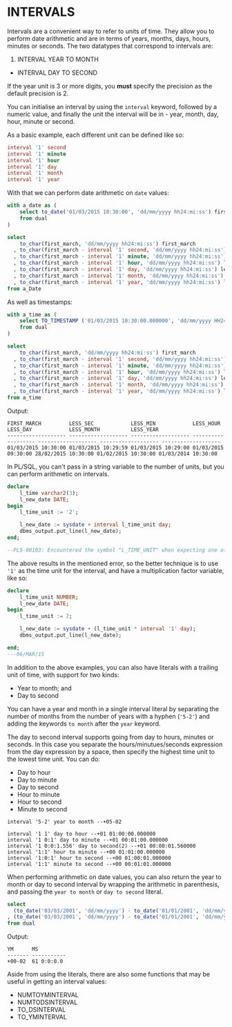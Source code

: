 # INTERVALS

Intervals are a convenient way to refer to units of time. They allow you to perform date arithmetic and are in terms of years, months, days, hours, minutes or seconds. The two datatypes that correspond to intervals are:

1. INTERVAL YEAR TO MONTH
* INTERVAL DAY TO SECOND

If the year unit is 3 or more digits, you **must** specify the precision as the default precision is 2.

You can initialise an interval by using the `interval` keyword, followed by a numeric value, and finally the unit the interval will be in - year, month, day, hour, minute or second.

As a basic example, each different unit can be defined like so:

```sql
interval '1' second
interval '1' minute
interval '1' hour
interval '1' day
interval '1' month
interval '1' year
```

With that we can perform date arithmetic on `date` values:

```sql
with a_date as (
    select to_date('01/03/2015 10:30:00', 'dd/mm/yyyy hh24:mi:ss') first_march
    from dual
)

select
    to_char(first_march, 'dd/mm/yyyy hh24:mi:ss') first_march
  , to_char(first_march - interval '1' second, 'dd/mm/yyyy hh24:mi:ss') less_sec
  , to_char(first_march - interval '1' minute, 'dd/mm/yyyy hh24:mi:ss') less_min
  , to_char(first_march - interval '1' hour, 'dd/mm/yyyy hh24:mi:ss') less_hour
  , to_char(first_march - interval '1' day, 'dd/mm/yyyy hh24:mi:ss') less_day
  , to_char(first_march - interval '1' month, 'dd/mm/yyyy hh24:mi:ss') less_month
  , to_char(first_march - interval '1' year, 'dd/mm/yyyy hh24:mi:ss') less_year
from a_Date
```

As well as timestamps:

```sql
with a_time as (
    select TO_TIMESTAMP ('01/03/2015 10:30:00.000000', 'dd/mm/yyyy HH24:MI:SS.FF') first_march
    from dual
)

select
    to_char(first_march, 'dd/mm/yyyy hh24:mi:ss') first_march
  , to_char(first_march - interval '1' second, 'dd/mm/yyyy hh24:mi:ss') less_sec
  , to_char(first_march - interval '1' minute, 'dd/mm/yyyy hh24:mi:ss') less_min
  , to_char(first_march - interval '1' hour, 'dd/mm/yyyy hh24:mi:ss') less_hour
  , to_char(first_march - interval '1' day, 'dd/mm/yyyy hh24:mi:ss') less_day
  , to_char(first_march - interval '1' month, 'dd/mm/yyyy hh24:mi:ss') less_month
  , to_char(first_march - interval '1' year, 'dd/mm/yyyy hh24:mi:ss') less_year
from a_time
```

Output:
```
FIRST_MARCH         LESS_SEC            LESS_MIN            LESS_HOUR           LESS_DAY            LESS_MONTH          LESS_YEAR
------------------- ------------------- ------------------- ------------------- ------------------- ------------------- -------------------
01/03/2015 10:30:00 01/03/2015 10:29:59 01/03/2015 10:29:00 01/03/2015 09:30:00 28/02/2015 10:30:00 01/02/2015 10:30:00 01/03/2014 10:30:00
```

In PL/SQL, you can't pass in a string variable to the number of units, but you can perform arithmetic on intervals.

```sql
declare
    l_time varchar2(3);
    l_new_date DATE;
begin
    l_time_unit := '2';

    l_new_date := sysdate + interval l_time_unit day;
    dbms_output.put_line(l_new_date);
end;

--PLS-00103: Encountered the symbol "L_TIME_UNIT" when expecting one of the following:
```

The above results in the mentioned error, so the better technique is to use `'1'` as the time unit for the interval, and have a multiplication factor variable, like so:

```sql
declare
    l_time_unit NUMBER;
    l_new_date DATE;
begin
    l_time_unit := 2;

    l_new_date := sysdate + (l_time_unit * interval '1' day);
    dbms_output.put_line(l_new_date);

end;
---06/MAR/15
```


In addition to the above examples, you can also have literals with a trailing unit of time, with support for two kinds:

* Year to month; and
* Day to second

You can have a year and month in a single interval literal by separating the number of months from the number of years with a hyphen (`'5-2'`) and adding the keywords `to month` after the `year` keyword.

The day to second interval supports going from day to hours, minutes or seconds. In this case you separate the hours/minutues/seconds expression from the day expression by a space, then specify the highest time unit to the lowest time unit. You can do:

* Day to hour
* Day to minute
* Day to second
* Hour to minute
* Hour to second
* Minute to second

```
interval '5-2' year to month --+05-02

interval '1 1' day to hour --+01 01:00:00.000000
interval '1 0:1' day to minute --+01 00:01:00.000000
interval '1 0:0:1.556' day to second(2) --+01 00:00:01.560000
interval '1:1' hour to minute --+00 01:01:00.000000
interval '1:0:1' hour to second --+00 01:00:01.000000
interval '1:1' minute to second --+00 00:01:01.000000
```

When performing arithmetic on date values, you can also return the year to month or day to second interval by wrapping the arithmetic in parenthesis, and passing the `year to month` or `day to second` literal.

```sql
select
  (to_date('03/03/2001', 'dd/mm/yyyy') - to_date('01/01/2001', 'dd/mm/yyyy')) year to month ym
, (to_date('03/03/2001', 'dd/mm/yyyy') - to_date('01/01/2001', 'dd/mm/yyyy')) day to second ms
from dual
```
Output:

```
YM      MS
------- -----------
+00-02  61 0:0:0.0
```

Aside from using the literals, there are also some functions that may be useful in getting an interval values:

* NUMTOYMINTERVAL
* NUMTODSINTERVAL
* TO_DSINTERVAL
* TO_YMINTERVAL
